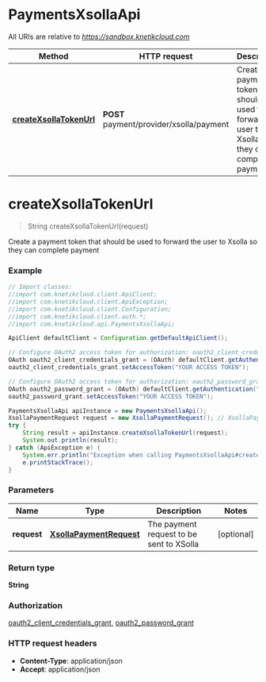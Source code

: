 # PaymentsXsollaApi

All URIs are relative to *https://sandbox.knetikcloud.com*

Method | HTTP request | Description
------------- | ------------- | -------------
[**createXsollaTokenUrl**](PaymentsXsollaApi.md#createXsollaTokenUrl) | **POST** payment/provider/xsolla/payment | Create a payment token that should be used to forward the user to Xsolla so they can complete payment


<a name="createXsollaTokenUrl"></a>
# **createXsollaTokenUrl**
> String createXsollaTokenUrl(request)

Create a payment token that should be used to forward the user to Xsolla so they can complete payment

### Example
```java
// Import classes:
//import com.knetikcloud.client.ApiClient;
//import com.knetikcloud.client.ApiException;
//import com.knetikcloud.client.Configuration;
//import com.knetikcloud.client.auth.*;
//import com.knetikcloud.api.PaymentsXsollaApi;

ApiClient defaultClient = Configuration.getDefaultApiClient();

// Configure OAuth2 access token for authorization: oauth2_client_credentials_grant
OAuth oauth2_client_credentials_grant = (OAuth) defaultClient.getAuthentication("oauth2_client_credentials_grant");
oauth2_client_credentials_grant.setAccessToken("YOUR ACCESS TOKEN");

// Configure OAuth2 access token for authorization: oauth2_password_grant
OAuth oauth2_password_grant = (OAuth) defaultClient.getAuthentication("oauth2_password_grant");
oauth2_password_grant.setAccessToken("YOUR ACCESS TOKEN");

PaymentsXsollaApi apiInstance = new PaymentsXsollaApi();
XsollaPaymentRequest request = new XsollaPaymentRequest(); // XsollaPaymentRequest | The payment request to be sent to XSolla
try {
    String result = apiInstance.createXsollaTokenUrl(request);
    System.out.println(result);
} catch (ApiException e) {
    System.err.println("Exception when calling PaymentsXsollaApi#createXsollaTokenUrl");
    e.printStackTrace();
}
```

### Parameters

Name | Type | Description  | Notes
------------- | ------------- | ------------- | -------------
 **request** | [**XsollaPaymentRequest**](XsollaPaymentRequest.md)| The payment request to be sent to XSolla | [optional]

### Return type

**String**

### Authorization

[oauth2_client_credentials_grant](../README.md#oauth2_client_credentials_grant), [oauth2_password_grant](../README.md#oauth2_password_grant)

### HTTP request headers

 - **Content-Type**: application/json
 - **Accept**: application/json


